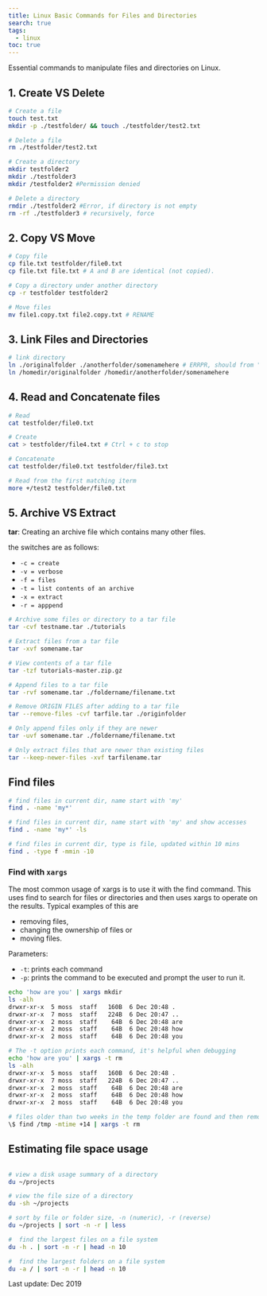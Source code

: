```yaml
---
title: Linux Basic Commands for Files and Directories
search: true
tags: 
  - linux
toc: true
---
```


Essential commands to manipulate files and directories on Linux.

## 1. Create VS Delete

```bash
# Create a file
touch test.txt
mkdir -p ./testfolder/ && touch ./testfolder/test2.txt

# Delete a file
rm ./testfolder/test2.txt

# Create a directory
mkdir testfolder2
mkdir ./testfolder3
mkdir /testfolder2 #Permission denied

# Delete a directory
rmdir ./testfolder2 #Error, if directory is not empty
rm -rf ./testfolder3 # recursively, force
```

## 2. Copy VS Move

```bash
# Copy file
cp file.txt testfolder/file0.txt
cp file.txt file.txt # A and B are identical (not copied).

# Copy a directory under another directory
cp -r testfolder testfolder2

# Move files
mv file1.copy.txt file2.copy.txt # RENAME
```

## 3. Link Files and Directories

```bash
# link directory
ln ./originalfolder ./anotherfolder/somenamehere # ERRPR, should from "/" root folder
ln /homedir/originalfolder /homedir/anotherfolder/somenamehere
```

## 4. Read and Concatenate files

```bash
# Read
cat testfolder/file0.txt

# Create
cat > testfolder/file4.txt # Ctrl + c to stop

# Concatenate
cat testfolder/file0.txt testfolder/file3.txt

# Read from the first matching iterm
more +/test2 testfolder/file0.txt
```

## 5. Archive VS Extract

**tar**: Creating an archive file which contains many other files.

the switches are as follows:

- `-c = create`
- `-v = verbose`
- `-f = files`
- `-t = list contents of an archive`
- `-x = extract`
- `-r = apppend`

```bash
# Archive some files or directory to a tar file
tar -cvf testname.tar ./tutorials

# Extract files from a tar file
tar -xvf somename.tar

# View contents of a tar file
tar -tzf tutorials-master.zip.gz

# Append files to a tar file
tar -rvf somename.tar ./foldername/filename.txt

# Remove ORIGIN FILES after adding to a tar file
tar --remove-files -cvf tarfile.tar ./originfolder

# Only append files only if they are newer
tar -uvf somename.tar ./foldername/filename.txt

# Only extract files that are newer than existing files
tar --keep-newer-files -xvf tarfilename.tar
```

## Find files

```bash
# find files in current dir, name start with 'my'
find . -name 'my*'

# find files in current dir, name start with 'my' and show accesses
find . -name 'my*' -ls

# find files in current dir, type is file, updated within 10 mins
find . -type f -mmin -10
```

### Find with `xargs`

The most common usage of xargs is to use it with the find command. This uses find to search for files or directories and then uses xargs to operate on the results. Typical examples of this are

- removing files,
- changing the ownership of files or
- moving files.

Parameters:

- `-t`: prints each command
- `-p`: prints the command to be executed and prompt the user to run it.

```bash
echo 'how are you' | xargs mkdir
ls -alh
drwxr-xr-x  5 moss  staff   160B  6 Dec 20:48 .
drwxr-xr-x  7 moss  staff   224B  6 Dec 20:47 ..
drwxr-xr-x  2 moss  staff    64B  6 Dec 20:48 are
drwxr-xr-x  2 moss  staff    64B  6 Dec 20:48 how
drwxr-xr-x  2 moss  staff    64B  6 Dec 20:48 you

# The -t option prints each command, it's helpful when debugging
echo 'how are you' | xargs -t rm
ls -alh
drwxr-xr-x  5 moss  staff   160B  6 Dec 20:48 .
drwxr-xr-x  7 moss  staff   224B  6 Dec 20:47 ..
drwxr-xr-x  2 moss  staff    64B  6 Dec 20:48 are
drwxr-xr-x  2 moss  staff    64B  6 Dec 20:48 how
drwxr-xr-x  2 moss  staff    64B  6 Dec 20:48 you

# files older than two weeks in the temp folder are found and then remove them
\$ find /tmp -mtime +14 | xargs -t rm
```

## Estimating file space usage

```bash

# view a disk usage summary of a directory
du ~/projects

# view the file size of a directory
du -sh ~/projects

# sort by file or folder size, -n (numeric), -r (reverse) 
du ~/projects | sort -n -r | less

#  find the largest files on a file system
du -h . | sort -n -r | head -n 10

#  find the largest folders on a file system
du -a / | sort -n -r | head -n 10
```

Last update: Dec 2019
